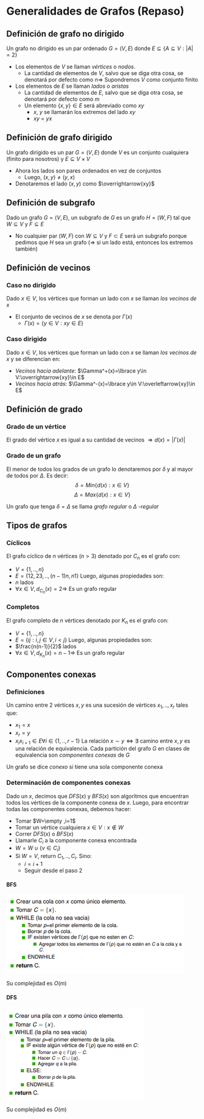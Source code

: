 # Generalidades de Grafos (Repaso)

## Definición de grafo no dirigido
Un grafo no dirigido es un par ordenado $G=(V,E)$ donde $E\subseteq\lbrace A\subseteq V:|A|=2\rbrace$
  - Los elementos de $V$ se llaman _vértices_ o _nodos_.
    - La cantidad de elementos de $V$, salvo que se diga otra cosa, se denotará por defecto como $n \Rightarrow$ Supondremos $V$ como conjunto finito
  - Los elementos de $E$ se llaman _lados_ o _aristas_
    - La cantidad de elementos de $E$, salvo que se diga otra cosa, se denotará por defecto como $m$
    - Un elemento $\lbrace x,y\rbrace\in E$ será abreviado como $xy$
      - $x$, $y$ se llamarán los extremos del lado $xy$
      - $xy$ = $yx$

## Definición de grafo dirigido

Un grafo dirigido es un par $G=(V,E)$ donde $V$ es un conjunto cualquiera (finito para nosotros) y $E\subseteq V\times V$
  - Ahora los lados son pares ordenados en vez de conjuntos
    - Luego, $(x,y)\neq (y,x)$
  - Denotaremos el lado $(x,y)$ como $\overrightarrow{xy}$

## Definición de subgrafo
Dado un grafo $G=(V,E)$, un subgrafo de $G$ es un grafo $H=(W,F)$ tal que $W\subseteq V$ y $F\subseteq E$
  - No cualquier par $(W,F)$ con $W\subseteq V$ y $F\subset E$ será un subgrafo porque pedimos que $H$ sea un grafo ($\Rightarrow$ si un lado está, entonces los extremos también)

## Definición de vecinos

### Caso no dirigido

Dado $x\in V$, los vértices que forman un lado con $x$ se llaman _los vecinos de_ $x$
  - El conjunto de vecinos de $x$ se denota por $\Gamma(x)$
    - $\Gamma(x)=\lbrace y\in V:xy\in E\rbrace$

### Caso dirigido

Dado $x\in V$, los vértices que forman un lado con $x$ se llaman _los vecinos de_ $x$ y se diferencian en:
  - _Vecinos hacia adelante_: $\Gamma^+(x)=\lbrace y\in V:\overrightarrow{xy}\in E$
  - _Vecinos hacia atrás_: $\Gamma^-(x)=\lbrace y\in V:\overleftarrow{xy}\in E$

## Definición de grado
### Grado de un vértice

El grado del vértice $x$ es igual a su cantidad de vecinos $\Rightarrow d(x)=|\Gamma(x)|$

### Grado de un grafo

El menor de todos los grados de un grafo lo denotaremos por $\delta$ y al mayor de todos por $\Delta$. Es decir:
$$\delta=Min\lbrace d(x):x\in V\rbrace$$
$$\Delta=Max\lbrace d(x):x\in V\rbrace$$

Un grafo que tenga $\delta=\Delta$ se llama _grafo regular_ o $\Delta$ _-regular_

## Tipos de grafos
### Cíclicos

El grafo cíclico de $n$ vértices ($n>3$) denotado por $C_n$ es el grafo con:
  - $V=\lbrace 1,..,n\rbrace$
  - $E=\lbrace 12,23,..,(n-1)n,n1\rbrace$
Luego, algunas propiedades son:
  - $n$ lados
  - $\forall x\in V, d_{C_n}(x)=2\Rightarrow$ Es un grafo regular

### Completos

El grafo completo de $n$ vértices denotado por $K_n$ es el grafo con:
  - $V=\lbrace 1,..,n\rbrace$
  - $E=\lbrace ij:i,j\in V, i\lt j\rbrace$
Luego, algunas propiedades son:
  - $\frac{n(n-1)}{2}$ lados
  - $\forall x\in V, d_{K_n}(x)=n-1\Rightarrow$ Es un grafo regular

## Componentes conexas
### Definiciones

Un camino entre 2 vértices $x,y$ es una sucesión de vértices $x_1,..,x_r$ tales que:
  - $x_1=x$
  - $x_r=y$
  - $x_ix_{i+1}\in E\forall i\in\lbrace 1,..,r-1\rbrace$
La relación $x\sim y \Leftrightarrow\exists$ camino entre $x,y$ es una relación de equivalencia. Cada partición del grafo $G$ en clases de equivalencia son _componentes conexas_ de $G$

Un grafo se dice _conexo_ si tiene una sola componente conexa

### Determinación de componentes conexas

Dado un $x$, decimos que $DFS(x)$ y $BFS(x)$ son algoritmos que encuentran todos los vértices de la componente conexa de $x$.
Luego, para encontrar todas las componentes conexas, debemos hacer:
  - Tomar $W=\empty ,i=1$
  - Tomar un vértice cualquiera $x\in V:x\not\in W$
  - Correr $DFS(x)$ o $BFS(x)$
  - Llamarle $C_i$ a la componente conexa encontrada
  - $W=W\cup\lbrace v\in C_i\rbrace$
  - Si $W=V$, return $C_1,..,C_i$. Sino:
    - $i=i+1$
    - Seguir desde el paso $2$

#### BFS

![BFS_explicacion.png](img/BFS_explicacion.png)

Su complejidad es $O(m)$

#### DFS

![DFS_explicacion.png](img/DFS_explicacion.png)

Su complejidad es $O(m)$